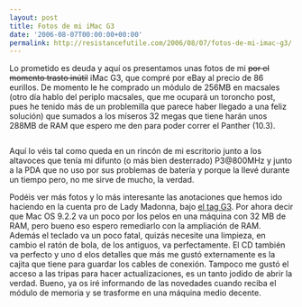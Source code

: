 ```yaml
---
layout: post
title: Fotos de mi iMac G3
date: '2006-08-07T00:00:00+00:00'
permalink: http://resistancefutile.com/2006/08/07/fotos-de-mi-imac-g3/
---
```

Lo prometido es deuda y aquí os presentamos unas fotos de mi <s>por el momento trasto inútil</s> iMac G3, que compré por eBay al precio de 86 eurillos. De momento le he comprado un módulo de 256MB en macsales (otro día hablo del periplo macsales, que me ocupará un toroncho post, pues he tenido más de un problemilla que parece haber llegado a una feliz solución) que sumados a los míseros 32 megas que tiene harán unos 288MB de RAM que espero me den para poder correr el Panther (10.3).

<a href="http://www.flickr.com/photos/lady-madonna/tags/g3"><img style="display:block; margin:0px auto 10px; text-align:center;cursor:pointer; cursor:hand;" src="http://photos1.blogger.com/blogger/6639/1972/1600/iMac%20G3.jpg" border="0" alt="" /></a>

Aquí lo véis tal como queda en un rincón de mi escritorio junto a los altavoces que tenía mi difunto (o más bien desterrado) P3@800MHz y junto a la PDA que no uso por sus problemas de batería y porque la llevé durante un tiempo pero, no me sirve de mucho, la verdad.

Podéis ver más fotos y lo más interesante las anotaciones que hemos ido haciendo en la cuenta pro de Lady Madonna, bajo <a href="http://www.flickr.com/photos/lady-madonna/tags/g3">el tag G3</a>. Por ahora decir que Mac OS 9.2.2 va un poco por los pelos en una máquina con 32 MB de RAM, pero bueno eso espero remediarlo con la ampliación de RAM. Además el teclado va un poco fatal, quizás necesite una limpieza, en cambio el ratón de bola, de los antiguos, va perfectamente. El CD también va perfecto y uno d elos detalles que más me gustó externamente es la cajita que tiene para guardar los cables de conexión. Tampoco me gustó el acceso a las tripas para hacer actualizaciones, es un tanto jodido de abrir la verdad. Bueno, ya os iré informando de las novedades cuando reciba el módulo de memoria y se trasforme en una máquina medio decente.
